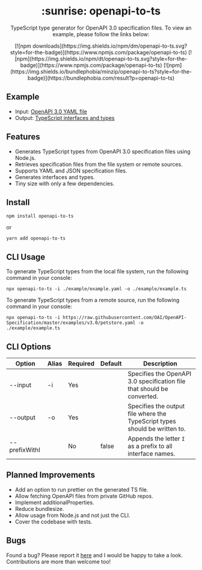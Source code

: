<h1 align="center">
  :sunrise: openapi-to-ts
</h1>

<p align="center">
  TypeScript type generator for OpenAPI 3.0 specification files. To view an example, please follow the links below:
</p>

<div align="center">
  [![npm downloads](https://img.shields.io/npm/dm/openapi-to-ts.svg?style=for-the-badge)](https://www.npmjs.com/package/openapi-to-ts)
  [![npm](https://img.shields.io/npm/dt/openapi-to-ts.svg?style=for-the-badge)](https://www.npmjs.com/package/openapi-to-ts)
  [![npm](https://img.shields.io/bundlephobia/minzip/openapi-to-ts?style=for-the-badge)](https://bundlephobia.com/result?p=openapi-to-ts)
</div>

## Example

- Input: [OpenAPI 3.0 YAML file](./examples/example.yaml)
- Output: [TypeScript interfaces and types](./examples/example.ts)

## Features

- Generates TypeScript types from OpenAPI 3.0 specification files using Node.js.
- Retrieves specification files from the file system or remote sources.
- Supports YAML and JSON specification files.
- Generates interfaces and types.
- Tiny size with only a few dependencies.

## Install

```shell
npm install openapi-to-ts
```

or

```shell
yarn add openapi-to-ts
```

## CLI Usage

To generate TypeScript types from the local file system, run the following command in your console:

```shell
npx openapi-to-ts -i ./example/example.yaml -o ./example/example.ts
```

To generate TypeScript types from a remote source, run the following command in your console:

```shell
npx openapi-to-ts -i https://raw.githubusercontent.com/OAI/OpenAPI-Specification/master/examples/v3.0/petstore.yaml -o ./example/example.ts
```

## CLI Options

| Option        | Alias | Required | Default | Description                                                                |
| ------------- | ----- | -------- | ------- | -------------------------------------------------------------------------- |
| --input       | -i    | Yes      |         | Specifies the OpenAPI 3.0 specification file that should be converted.     |
| --output      | -o    | Yes      |         | Specifies the output file where the TypeScript types should be written to. |
| --prefixWithI |       | No       | false   | Appends the letter `I` as a prefix to all interface names.                 |

## Planned Improvements

- Add an option to run prettier on the generated TS file.
- Allow fetching OpenAPI files from private GitHub repos.
- Implement additionalProperties.
- Reduce bundlesize.
- Allow usage from Node.js and not just the CLI.
- Cover the codebase with tests.

## Bugs

Found a bug? Please report it [here](https://github.com/aehrenthal/openapi-to-ts/issues) and I would be happy to take a look. Contributions are more than welcome too!
